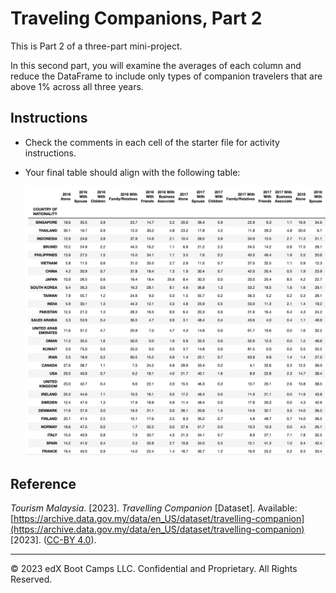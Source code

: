 # Traveling Companions, Part 2

This is Part 2 of a three-part mini-project.

In this second part, you will examine the averages of each column and reduce the DataFrame to include only types of companion travelers that are above 1% across all three years.

## Instructions

* Check the comments in each cell of the starter file for activity instructions.

* Your final table should align with the following table:

   ![Companion Output.](Images/09-TravelingCompanion2_Output.png)

## Reference

*Tourism Malaysia*. [2023]. *Travelling Companion* [Dataset]. Available: [https://archive.data.gov.my/data/en_US/dataset/travelling-companion](https://archive.data.gov.my/data/en_US/dataset/travelling-companion) [2023].
([CC-BY 4.0](https://creativecommons.org/licenses/by/4.0/legalcode)).


- - -

© 2023 edX Boot Camps LLC. Confidential and Proprietary. All Rights Reserved.
